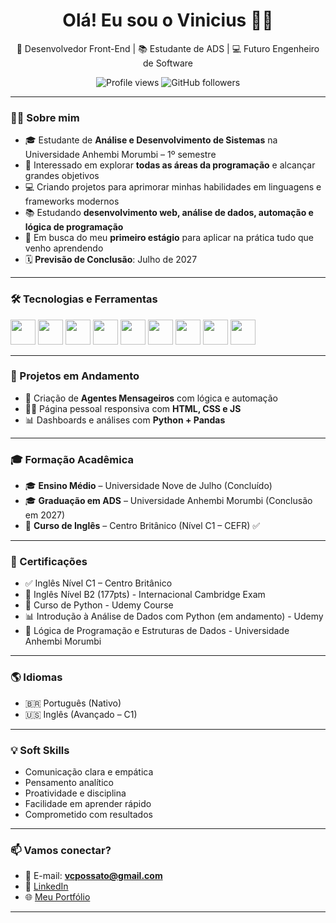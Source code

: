 <h1 align="center">Olá! Eu sou o Vinicius 👨‍💻</h1>

<p align="center">
  🚀 Desenvolvedor Front-End | 📚 Estudante de ADS | 💻 Futuro Engenheiro de Software
</p>

<p align="center">
  <img src="https://komarev.com/ghpvc/?username=viniciusCardoso&color=blue" alt="Profile views" />
  <img src="https://img.shields.io/github/followers/viniciusCardoso?label=Followers&style=social" alt="GitHub followers" />
</p>

---

### 👨‍💻 Sobre mim

- 🎓 Estudante de **Análise e Desenvolvimento de Sistemas** na Universidade Anhembi Morumbi – 1º semestre  
- 🧠 Interessado em explorar **todas as áreas da programação** e alcançar grandes objetivos  
- 💻 Criando projetos para aprimorar minhas habilidades em linguagens e frameworks modernos  
- 📚 Estudando **desenvolvimento web, análise de dados, automação e lógica de programação**  
- 🎯 Em busca do meu **primeiro estágio** para aplicar na prática tudo que venho aprendendo  
- 🗓️ **Previsão de Conclusão**: Julho de 2027

---

### 🛠️ Tecnologias e Ferramentas

<p>
  <img src="https://cdn.jsdelivr.net/gh/devicons/devicon/icons/html5/html5-original.svg" width="40"/>
  <img src="https://cdn.jsdelivr.net/gh/devicons/devicon/icons/css3/css3-original.svg" width="40"/>
  <img src="https://cdn.jsdelivr.net/gh/devicons/devicon/icons/javascript/javascript-original.svg" width="40"/>
  <img src="https://cdn.jsdelivr.net/gh/devicons/devicon/icons/python/python-original.svg" width="40"/>
  <img src="https://cdn.jsdelivr.net/gh/devicons/devicon/icons/git/git-original.svg" width="40"/>
  <img src="https://cdn.jsdelivr.net/gh/devicons/devicon/icons/github/github-original.svg" width="40"/>
  <img src="https://cdn.jsdelivr.net/gh/devicons/devicon/icons/vscode/vscode-original.svg" width="40"/>
  <img src="https://cdn.jsdelivr.net/gh/devicons/devicon/icons/java/java-original.svg" width="40"/>
  <img src="https://cdn.jsdelivr.net/gh/devicons/devicon/icons/sqlite/sqlite-original.svg" width="40"/>
</p>

---

### 🚀 Projetos em Andamento

- 🤖 Criação de **Agentes Mensageiros** com lógica e automação  
- 👨‍💼 Página pessoal responsiva com **HTML, CSS e JS**  
- 📊 Dashboards e análises com **Python + Pandas**

---

### 🎓 Formação Acadêmica

- 🎓 **Ensino Médio** – Universidade Nove de Julho (Concluído)  
- 🎓 **Graduação em ADS** – Universidade Anhembi Morumbi (Conclusão em 2027)  
- 🗽 **Curso de Inglês** – Centro Britânico (Nível C1 – CEFR) ✅

---

### 📜 Certificações

- ✅ Inglês Nível C1 – Centro Britânico
- 🗽 Inglês Nível B2 (177pts) - Internacional Cambridge Exam  
- 📘 Curso de Python - Udemy Course  
- 📊 Introdução à Análise de Dados com Python (em andamento) - Udemy  
- 🧠 Lógica de Programação e Estruturas de Dados - Universidade Anhembi Morumbi

---

### 🌎 Idiomas

- 🇧🇷 Português (Nativo)  
- 🇺🇸 Inglês (Avançado – C1)

  

---

### 💡 Soft Skills

- Comunicação clara e empática  
- Pensamento analítico  
- Proatividade e disciplina  
- Facilidade em aprender rápido  
- Comprometido com resultados

---

### 📫 Vamos conectar?



- 📧 E-mail: **vcpossato@gmail.com**  
- 💼 [LinkedIn](www.linkedin.com/in/vinicius-cardoso-618097371)  
- 🌐 [Meu Portfólio](https://vinicius163-dot.github.io/) <!-- Substitua com seu link real -->

---


